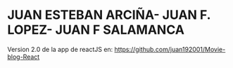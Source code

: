 # JUAN ESTEBAN ARCIÑA- JUAN F. LOPEZ- JUAN F SALAMANCA
Version 2.0 de la app de reactJS  en: https://github.com/juan192001/Movie-blog-React
